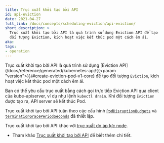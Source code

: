 ```yaml
---
title: Trục xuất khởi tạo bởi API
id: api-eviction
date: 2021-04-27
full_link: /docs/concepts/scheduling-eviction/api-eviction/
short_description: >
  Trục xuất khởi tạo bởi API là quá trình sử dụng Eviction API để tạo
  đối tượng Eviction, kích hoạt việc kết thúc pod một cách êm ái.
aka:
tags:
- operation
---
```

Trục xuất khởi tạo bởi API là quá trình sử dụng [Eviction API](/docs/reference/generated/kubernetes-api/{{<param "version">}}/#create-eviction-pod-v1-core)
để tạo đối tượng `Eviction`, kích hoạt việc kết thúc pod một cách êm ái.

<!--more-->

Bạn có thể yêu cầu trục xuất bằng cách gọi trực tiếp Eviction API
qua client của kube-apiserver, ví dụ như lệnh `kubectl drain`.
Khi đối tượng `Eviction` được tạo ra, API server sẽ kết thúc Pod.

Trục xuất khởi tạo bởi API tuân theo các cấu hình [`PodDisruptionBudgets`](/docs/tasks/run-application/configure-pdb/)
và [`terminationGracePeriodSeconds`](/docs/concepts/workloads/pods/pod-lifecycle#pod-termination) đã thiết lập.

Trục xuất khởi tạo bởi API khác với [trục xuất do áp lực node](/docs/concepts/scheduling-eviction/node-pressure-eviction/).

* Tham khảo [Trục xuất khởi tạo bởi API](/docs/concepts/scheduling-eviction/api-eviction/) để biết thêm chi tiết.
